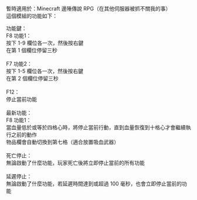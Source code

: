 暫時適用於：Minecraft 邊陲傳說 RPG（在其他伺服器被抓不關我的事）<br>
這個模組的功能如下：<br>

功能鍵：<br>
  F8 功能1：<br>
      按下 1-9 欄位各一次，然後按右鍵<br>
      在第 1 個欄位停留三秒<br>
      <br>
   F7 功能2：<br>
      按下 1-5 欄位各一次，然後按右鍵<br>
      在第 2 個欄位停留三秒<br>
      <br>
   F12：<br>
      停止當前功能<br>
      <br>
最新功能：<br>
   F8 功能1：<br>
      當血量低於或等於四格心時，將停止當前行動，直到血量恢復到十格心才會繼續執行之前的動作<br>
      物品欄會自動切換到第七格（適合放置吸血武器）<br>
      <br>
   死亡停止：<br>
      無論啟動了什麼功能，玩家死亡後將立即停止當前的所有功能<br>
      <br>
   延遲停止：<br>
      無論啟動了什麼功能，若延遲時間達到或超過 100 毫秒，也會立即停止當前的功能
